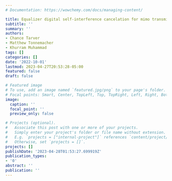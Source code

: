```yaml
---
# Documentation: https://wowchemy.com/docs/managing-content/

title: Equalizer digital self-interference cancelation for mimo transmitters
subtitle: ''
summary: ''
authors:
- Chance Tarver
- Matthew Tonnemacher
- Khurram Muhammad
tags: []
categories: []
date: '2022-10-01'
lastmod: 2023-04-27T20:53:28-05:00
featured: false
draft: false

# Featured image
# To use, add an image named `featured.jpg/png` to your page's folder.
# Focal points: Smart, Center, TopLeft, Top, TopRight, Left, Right, BottomLeft, Bottom, BottomRight.
image:
  caption: ''
  focal_point: ''
  preview_only: false

# Projects (optional).
#   Associate this post with one or more of your projects.
#   Simply enter your project's folder or file name without extension.
#   E.g. `projects = ["internal-project"]` references `content/project/deep-learning/index.md`.
#   Otherwise, set `projects = []`.
projects: []
publishDate: '2023-04-28T01:53:27.699919Z'
publication_types:
- '0'
abstract: ''
publication: ''
---
```

